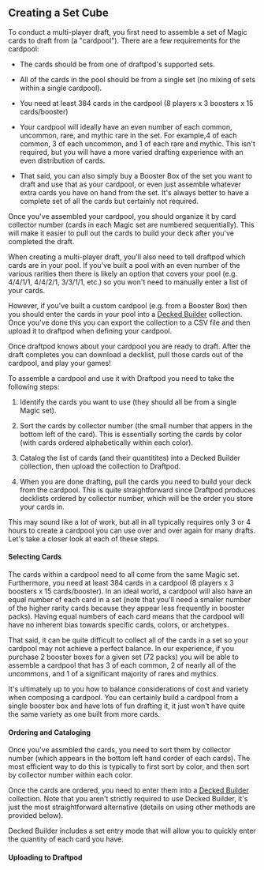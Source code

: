 
## Creating a Set Cube

To conduct a multi-player draft, you first need to assemble a set of Magic cards to draft from (a "cardpool"). There are a few requirements for the cardpool:

- The cards should be from one of draftpod's supported sets.

- All of the cards in the pool should be from a single set (no mixing of sets within a single cardpool).

- You need at least 384 cards in the cardpool (8 players x 3 boosters x 15 cards/booster)

- Your cardpool will ideally have an even number of each common, uncommon, rare, and mythic rare in the set. For example,4 of each common, 3 of each uncommon, and 1 of each rare and mythic. This isn't required, but you will have a more varied drafting experience with an even distribution of cards.

- That said, you can also simply buy a Booster Box of the set you want to draft and use that as your cardpool, or
even just assemble whatever extra cards you have on hand from the set. It's always better to have a complete set of all the cards but certainly not required.

Once you've assembled your cardpool, you should organize it by card collector number (cards in each Magic set are numbered sequentially). This will make it easier to pull out the cards to build your deck after you've  completed the draft. 

When creating a multi-player draft, you'll also need to tell draftpod which cards are in your pool. If you've built a pool with an even number of the various rarities then there is likely an option that covers your pool (e.g. 4/4/1/1, 4/4/2/1, 3/3/1/1, etc.) so you won't need to manually enter a list of your cards.

However, if you've built a custom cardpool (e.g. from a Booster Box) then you should enter the cards in your pool into a [Decked Builder](http://www.deckedbuilder.com/) collection. Once you've done this you can export the collection to a CSV file and then upload it to draftpod when defining your cardpool.

Once draftpod knows about your cardpool you are ready to draft. After the draft completes you can download a decklist, pull those cards out of the cardpool, and play your games!


To assemble a cardpool and use it with Draftpod you need to take the following steps:

1. Identify the cards you want to use (they should all be from a single Magic set).

2. Sort the cards by collector number (the small number that appers in the bottom left of the card). This is essentially sorting the cards by color (with cards ordered alphabetically within each color).
3. Catalog the list of cards (and their quantitites) into a Decked Builder collection, then upload the collection to Draftpod.
4. When you are done drafting, pull the cards you need to build your deck from the cardpool. This is quite straightforward since Draftpod produces decklists ordered by collector number, which will be the order you store your cards in.

This may sound like a lot of work, but all in all typically requires only 3 or 4 hours to create a cardpool you can use over and over again for many drafts. Let's take a closer look at each of these steps.

#### Selecting Cards

The cards within a cardpool need to all come from the same Magic set. Furthermore, you need at least 384 cards in a cardpool (8 players x 3 boosters x 15 cards/booster). In an ideal world, a cardpool will also have an equal number of each card in a set (note that you'll need a smaller number of the higher rarity cards because they appear less frequently in booster packs). Having equal numbers of each card means that the cardpool will have no inherent bias towards specific cards, colors, or archetypes.

That said, it can be quite difficult to collect all of the cards in a set so your cardpool may not achieve a perfect balance. In our experience, if you purchase 2 booster boxes for a given set (72 packs) you will be able to assemble a cardpool that has 3 of each common, 2 of nearly all of the uncommons, and 1 of a significant majority of rares and mythics.

It's ultimately up to you how to balance considerations of cost and variety when composing a cardpool. You can certainly build a cardpool from a single booster box and have lots of fun drafting it, it just won't have quite the same variety as one built from more cards.

#### Ordering and Cataloging

Once you've assmbled the cards, you need to sort them by collector number (which appears in the bottom left hand corder of each cards). The most efficient way to do this is typically to first sort by color, and then sort by collector number within each color.

Once the cards are ordered, you need to enter them into a [Decked Builder]() collection. Note that you aren't strictly required to use Decked Builder, it's just the most straightforward alternative (details on using other methods are provided below). 

Decked Builder includes a set entry mode that will allow you to quickly enter the quantity of each card you have. 


#### Uploading to Draftpod














